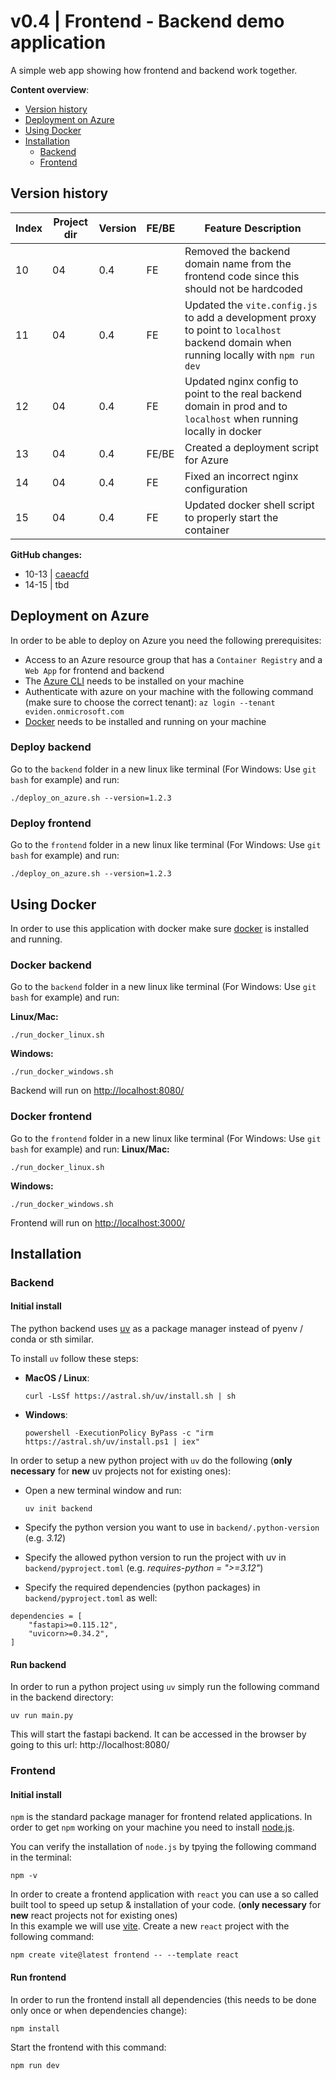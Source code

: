 # v0.4 | Frontend - Backend demo application
A simple web app showing how frontend and backend work together.

**Content overview**:
- [Version history](#version-history)
- [Deployment on Azure](#deployment-on-azure)
- [Using Docker](#using-docker)
- [Installation](#installation)
    - [Backend](#backend)
    - [Frontend](#frontend)


## Version history

| Index | Project dir | Version | FE/BE | Feature Description             |
| ----- | ----------- | ------- | ----- | ------------------------------- |
| 10    | 04          | 0.4    | FE    | Removed the backend domain name from the frontend code since this should not be hardcoded  |
| 11    | 04          | 0.4    | FE    | Updated the `vite.config.js` to add a development proxy to point to `localhost` backend domain when running locally with `npm run dev`  |
| 12    | 04          | 0.4    | FE    | Updated nginx config to point to the real backend domain in prod and to `localhost` when running locally in docker |
| 13    | 04          | 0.4    | FE/BE | Created a deployment script for Azure  |
| 14    | 04          | 0.4    | FE | Fixed an incorrect nginx configuration  |
| 15    | 04          | 0.4    | FE | Updated docker shell script to properly start the container  |



**GitHub changes:**
- 10-13 | [caeacfd](https://github.com/dfauland/fe-be-demo/commit/caeacfdd669a9aa9ac5cb0409ec7221061b673e2)
- 14-15 | tbd

## Deployment on Azure
In order to be able to deploy on Azure you need the following prerequisites: 
- Access to an Azure resource group that has a `Container Registry` and a `Web App` for frontend and backend
- The [Azure CLI](https://azcliprod.blob.core.windows.net/msi/azure-cli-2.55.0.msi) needs to be installed on your machine
- Authenticate with azure on your machine with the following command (make sure to choose the correct tenant): `az login --tenant eviden.onmicrosoft.com` 
- [Docker](https://www.docker.com/) needs to be installed and running on your machine

### Deploy backend
Go to the `backend` folder in a new linux like terminal (For Windows: Use `git bash` for example) and run:
```
./deploy_on_azure.sh --version=1.2.3
```

### Deploy frontend
Go to the `frontend` folder in a new linux like terminal (For Windows: Use `git bash` for example) and run:
```
./deploy_on_azure.sh --version=1.2.3
```


## Using Docker
In order to use this application with docker make sure [docker](https://www.docker.com/) is installed and running.

### Docker backend
Go to the `backend` folder in a new linux like terminal (For Windows: Use `git bash` for example) and run:

**Linux/Mac:**
```
./run_docker_linux.sh
```

**Windows:**
```
./run_docker_windows.sh
```

Backend will run on [http://localhost:8080/](http://localhost:8080/)

### Docker frontend
Go to the `frontend` folder in a new linux like terminal (For Windows: Use `git bash` for example) and run:
**Linux/Mac:**
```
./run_docker_linux.sh
```

**Windows:**
```
./run_docker_windows.sh
```

Frontend will run on [http://localhost:3000/](http://localhost:3000/)

## Installation
### Backend
#### Initial install
The python backend uses [uv](https://github.com/astral-sh/uv) as a package manager instead of pyenv / conda or sth similar.

To install `uv` follow these steps:

- **MacOS / Linux**:
    ```
    curl -LsSf https://astral.sh/uv/install.sh | sh
    ```

- **Windows**:
    ```
    powershell -ExecutionPolicy ByPass -c "irm https://astral.sh/uv/install.ps1 | iex"
    ```

In order to setup a new python project with `uv` do the following (**only necessary** for **new** uv projects not for existing ones):
- Open a new terminal window and run:
    ```
    uv init backend
    ```

- Specify the python version you want to use in `backend/.python-version` (e.g. *3.12*)
- Specify the allowed python version to run the project with uv in `backend/pyproject.toml` (e.g. *requires-python = ">=3.12"*)
- Specify the required dependencies (python packages) in `backend/pyproject.toml` as well:
```
dependencies = [
    "fastapi>=0.115.12",
    "uvicorn>=0.34.2",
]
```

#### Run backend
In order to run a python project using `uv` simply run the following command in the backend directory:
```
uv run main.py
```

This will start the fastapi backend. It can be accessed in the browser by going to this url: http://localhost:8080/ 



### Frontend
#### Initial install
`npm` is the standard package manager for frontend related applications. In order to get `npm` working on your machine you need to install [node.js](https://nodejs.org/en/download).

You can verify the installation of `node.js` by tpying the following command in the terminal:
```
npm -v
```

In order to create a frontend application with `react` you can use a so called built tool to speed up setup & installation of your code. (**only necessary** for **new** react projects not for existing ones) <br />
In this example we will use [vite](https://vite.dev/).
Create a new `react` project with the following command:
```
npm create vite@latest frontend -- --template react
```

#### Run frontend
In order to run the frontend install all dependencies (this needs to be done only once or when dependencies change):
```
npm install
```

Start the frontend with this command:
```
npm run dev
```